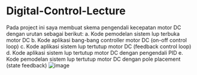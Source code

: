 # Digital-Control-Lecture
Pada project ini saya membuat skema pengendali  kecepatan motor DC dengan urutan sebagai berikut:
a. Kode pemodelan sistem lup terbuka motor DC
b. Kode aplikasi bang-bang controller motor DC (on-off control loop)
c. Kode aplikasi sistem lup tertutup motor DC (feedback control loop)
d. Kode aplikasi sistem lup tertutup motor DC dengan pengendali PID
e. Kode pemodelan sistem lup tertutup motor DC dengan pole placement (state feedback)
![image](https://user-images.githubusercontent.com/89128126/195034004-78b38b63-99cf-4048-8d95-93e5159435dc.png)
